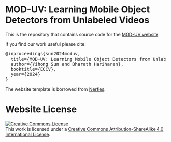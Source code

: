 # MOD-UV: Learning Mobile Object Detectors from Unlabeled Videos

This is the repository that contains source code for the [MOD-UV website](https://mod-uv.github.io).

If you find our work useful please cite:
<pre>
@inproceedings{sun2024moduv,
  title={MOD-UV: Learning Mobile Object Detectors from Unlabeled Videos}, 
  author={Yihong Sun and Bharath Hariharan},
  booktitle={ECCV},
  year={2024}
}
</pre>

The website template is borrowed from [Nerfies](https://nerfies.github.io/).


# Website License
<a rel="license" href="http://creativecommons.org/licenses/by-sa/4.0/"><img alt="Creative Commons License" style="border-width:0" src="https://i.creativecommons.org/l/by-sa/4.0/88x31.png" /></a><br />This work is licensed under a <a rel="license" href="http://creativecommons.org/licenses/by-sa/4.0/">Creative Commons Attribution-ShareAlike 4.0 International License</a>.
